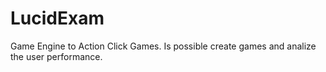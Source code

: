 # LucidExam
Game Engine to Action Click Games. Is possible create games and analize the user performance.
